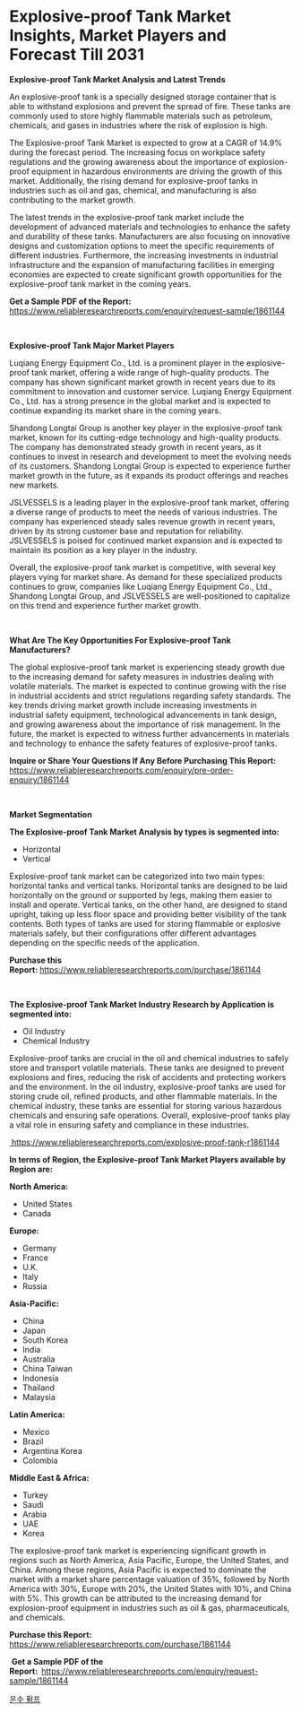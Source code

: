 <p><h1>Explosive-proof Tank Market Insights, Market Players and Forecast Till 2031</h1></p><p><strong>Explosive-proof Tank Market Analysis and Latest Trends</strong></p>
<p><p>An explosive-proof tank is a specially designed storage container that is able to withstand explosions and prevent the spread of fire. These tanks are commonly used to store highly flammable materials such as petroleum, chemicals, and gases in industries where the risk of explosion is high.</p><p>The Explosive-proof Tank Market is expected to grow at a CAGR of 14.9% during the forecast period. The increasing focus on workplace safety regulations and the growing awareness about the importance of explosion-proof equipment in hazardous environments are driving the growth of this market. Additionally, the rising demand for explosive-proof tanks in industries such as oil and gas, chemical, and manufacturing is also contributing to the market growth.</p><p>The latest trends in the explosive-proof tank market include the development of advanced materials and technologies to enhance the safety and durability of these tanks. Manufacturers are also focusing on innovative designs and customization options to meet the specific requirements of different industries. Furthermore, the increasing investments in industrial infrastructure and the expansion of manufacturing facilities in emerging economies are expected to create significant growth opportunities for the explosive-proof tank market in the coming years.</p></p>
<p><strong>Get a Sample PDF of the Report:&nbsp;</strong> <a href="https://www.reliableresearchreports.com/enquiry/request-sample/1861144">https://www.reliableresearchreports.com/enquiry/request-sample/1861144</a></p>
<p>&nbsp;</p>
<p><strong>Explosive-proof Tank Major Market Players</strong></p>
<p><p>Luqiang Energy Equipment Co., Ltd. is a prominent player in the explosive-proof tank market, offering a wide range of high-quality products. The company has shown significant market growth in recent years due to its commitment to innovation and customer service. Luqiang Energy Equipment Co., Ltd. has a strong presence in the global market and is expected to continue expanding its market share in the coming years.</p><p>Shandong Longtai Group is another key player in the explosive-proof tank market, known for its cutting-edge technology and high-quality products. The company has demonstrated steady growth in recent years, as it continues to invest in research and development to meet the evolving needs of its customers. Shandong Longtai Group is expected to experience further market growth in the future, as it expands its product offerings and reaches new markets.</p><p>JSLVESSELS is a leading player in the explosive-proof tank market, offering a diverse range of products to meet the needs of various industries. The company has experienced steady sales revenue growth in recent years, driven by its strong customer base and reputation for reliability. JSLVESSELS is poised for continued market expansion and is expected to maintain its position as a key player in the industry.</p><p>Overall, the explosive-proof tank market is competitive, with several key players vying for market share. As demand for these specialized products continues to grow, companies like Luqiang Energy Equipment Co., Ltd., Shandong Longtai Group, and JSLVESSELS are well-positioned to capitalize on this trend and experience further market growth.</p></p>
<p>&nbsp;</p>
<p><strong>What Are The Key Opportunities For Explosive-proof Tank Manufacturers?</strong></p>
<p><p>The global explosive-proof tank market is experiencing steady growth due to the increasing demand for safety measures in industries dealing with volatile materials. The market is expected to continue growing with the rise in industrial accidents and strict regulations regarding safety standards. The key trends driving market growth include increasing investments in industrial safety equipment, technological advancements in tank design, and growing awareness about the importance of risk management. In the future, the market is expected to witness further advancements in materials and technology to enhance the safety features of explosive-proof tanks.</p></p>
<p><strong>Inquire or Share Your Questions If Any Before Purchasing This Report:</strong> <a href="https://www.reliableresearchreports.com/enquiry/pre-order-enquiry/1861144">https://www.reliableresearchreports.com/enquiry/pre-order-enquiry/1861144</a></p>
<p>&nbsp;</p>
<p><strong>Market Segmentation</strong></p>
<p><strong>The Explosive-proof Tank Market Analysis by types is segmented into:</strong></p>
<p><ul><li>Horizontal</li><li>Vertical</li></ul></p>
<p><p>Explosive-proof tank market can be categorized into two main types: horizontal tanks and vertical tanks. Horizontal tanks are designed to be laid horizontally on the ground or supported by legs, making them easier to install and operate. Vertical tanks, on the other hand, are designed to stand upright, taking up less floor space and providing better visibility of the tank contents. Both types of tanks are used for storing flammable or explosive materials safely, but their configurations offer different advantages depending on the specific needs of the application.</p></p>
<p><strong>Purchase this Report:&nbsp;</strong><a href="https://www.reliableresearchreports.com/purchase/1861144">https://www.reliableresearchreports.com/purchase/1861144</a></p>
<p>&nbsp;</p>
<p><strong>The Explosive-proof Tank Market Industry Research by Application is segmented into:</strong></p>
<p><ul><li>Oil Industry</li><li>Chemical Industry</li></ul></p>
<p><p>Explosive-proof tanks are crucial in the oil and chemical industries to safely store and transport volatile materials. These tanks are designed to prevent explosions and fires, reducing the risk of accidents and protecting workers and the environment. In the oil industry, explosive-proof tanks are used for storing crude oil, refined products, and other flammable materials. In the chemical industry, these tanks are essential for storing various hazardous chemicals and ensuring safe operations. Overall, explosive-proof tanks play a vital role in ensuring safety and compliance in these industries.</p></p>
<p><a href="https://www.reliableresearchreports.com/explosive-proof-tank-r1861144">&nbsp;https://www.reliableresearchreports.com/explosive-proof-tank-r1861144</a></p>
<p><strong>In terms of Region, the Explosive-proof Tank Market Players available by Region are:</strong></p>
<p>
    <p> <strong> North America: </strong>
        <ul>
            <li>United States</li>
            <li>Canada</li>
        </ul>
        </p> 
    <p> <strong> Europe: </strong>
        <ul>
            <li>Germany</li>
            <li>France</li>
            <li>U.K.</li>
            <li>Italy</li>
            <li>Russia</li>
        </ul>
        </p> 
    <p> <strong> Asia-Pacific: </strong>
        <ul>
            <li>China</li>
            <li>Japan</li>
            <li>South Korea</li>
            <li>India</li>
            <li>Australia</li>
            <li>China Taiwan</li>
            <li>Indonesia</li>
            <li>Thailand</li>
            <li>Malaysia</li>
        </ul>
        </p> 
    <p> <strong> Latin America: </strong>
        <ul>
            <li>Mexico</li>
            <li>Brazil</li>
            <li>Argentina Korea</li>
            <li>Colombia</li>
        </ul>
        </p> 
    <p> <strong> Middle East & Africa: </strong>
        <ul>
            <li>Turkey</li>
            <li>Saudi</li>
            <li>Arabia</li>
            <li>UAE</li>
            <li>Korea</li>
        </ul>
    </p>
    </p>
<p><p>The explosive-proof tank market is experiencing significant growth in regions such as North America, Asia Pacific, Europe, the United States, and China. Among these regions, Asia Pacific is expected to dominate the market with a market share percentage valuation of 35%, followed by North America with 30%, Europe with 20%, the United States with 10%, and China with 5%. This growth can be attributed to the increasing demand for explosion-proof equipment in industries such as oil & gas, pharmaceuticals, and chemicals.</p></p>
<p><strong>Purchase this Report: </strong><a href="https://www.reliableresearchreports.com/purchase/1861144">https://www.reliableresearchreports.com/purchase/1861144</a></p>
<p>&nbsp;<strong>Get a Sample PDF of the Report:&nbsp;&nbsp;</strong><a href="https://www.reliableresearchreports.com/enquiry/request-sample/1861144">https://www.reliableresearchreports.com/enquiry/request-sample/1861144</a></p>
<p><strong></strong></p>
<p><p><a href="https://github.com/oajzkywllm460/Market-Research-Report-List-1/blob/main/452316639716.md">온수 펌프</a></p></p>